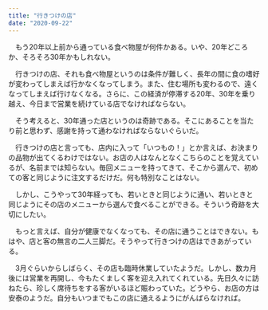 ```yaml
---
title: "行きつけの店"
date: "2020-09-22"
---
```


　もう20年以上前から通っている食べ物屋が何件かある。いや、20年どころか、そろそろ30年かもしれない。

　行きつけの店、それも食べ物屋というのは条件が難しく、長年の間に食の嗜好が変わってしまえば行かなくなってしまう。また、住む場所も変わるので、遠くなってしまえば行けなくなる。さらに、この経済が停滞する20年、30年を乗り越え、今日まで営業を続けている店でなければならない。

　そう考えると、30年通った店というのは奇跡である。そこにあることを当たり前と思わず、感謝を持って通わなければならないぐらいだ。

　行きつけの店と言っても、店内に入って「いつもの！」とか言えば、お決まりの品物が出てくるわけではない。お店の人はなんとなくこちらのことを覚えているが、名前までは知らない。毎回メニューを持ってきて、そこから選んで、初めての客と同じように注文するだけだ。何も特別なことはない。

　しかし、こうやって30年経っても、若いときと同じように通い、若いときと同じようにその店のメニューから選んで食べることができる。そういう奇跡を大切にしたい。

　もっと言えば、自分が健康でなくなっても、その店に通うことはできない。もはや、店と客の無言の二人三脚だ。そうやって行きつけの店はできあがっている。

　3月ぐらいからしばらく、その店も臨時休業していたようだ。しかし、数カ月後には営業を再開し、今もたくましく客を迎え入れてくれている。先日久々に訪ねたら、珍しく席待ちをする客がいるほど賑わっていた。どうやら、お店の方は安泰のようだ。自分もいつまでもこの店に通えるようにがんばらなければ。
